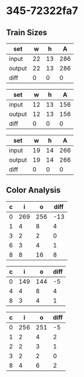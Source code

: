 # 345-72322fa7
## Train Sizes

|set|w|h|A|
|---|---|---|---|
|input|22|13|286|
|output|22|13|286|
|diff|0|0|0|


|set|w|h|A|
|---|---|---|---|
|input|12|13|156|
|output|12|13|156|
|diff|0|0|0|


|set|w|h|A|
|---|---|---|---|
|input|19|14|266|
|output|19|14|266|
|diff|0|0|0|


## Color Analysis

|c|i|o|diff|
|---|---|---|---|
|0|269|256|-13|
|1|4|8|4|
|3|2|2|0|
|6|3|4|1|
|8|8|16|8|


|c|i|o|diff|
|---|---|---|---|
|0|149|144|-5|
|4|4|8|4|
|8|3|4|1|


|c|i|o|diff|
|---|---|---|---|
|0|256|251|-5|
|1|2|4|2|
|2|2|3|1|
|3|2|2|0|
|8|4|6|2|

